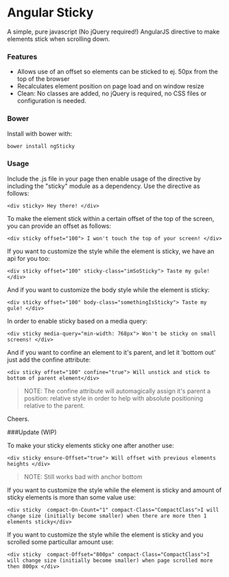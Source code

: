 Angular Sticky
==============

A simple, pure javascript (No jQuery required!) AngularJS directive to make elements stick when scrolling down.

### Features

  * Allows use of an offset so elements can be sticked to ej. 50px from the top of the browser
  * Recalculates element position on page load and on window resize
  * Clean: No classes are added, no jQuery is required, no CSS files or configuration is needed.


### Bower

Install with bower with:

```bash
bower install ngSticky
```


### Usage

Include the .js file in your page then enable usage of the directive by including the "sticky" module
as a dependency. Use the directive as follows:

    <div sticky> Hey there! </div>

To make the element stick within a certain offset of the top of the screen, you can provide an offset as follows:

    <div sticky offset="100"> I won't touch the top of your screen! </div>

If you want to customize the style while the element is sticky, we have an api for you too:

    <div sticky offset="100" sticky-class="imSoSticky"> Taste my gule! </div>

And if you want to customize the body style while the element is sticky:

    <div sticky offset="100" body-class="somethingIsSticky"> Taste my gule! </div>

In order to enable sticky based on a media query:

    <div sticky media-query="min-width: 768px"> Won't be sticky on small screens! </div>

And if you want to confine an element to it's parent, and let it 'bottom out' just add the confine attribute:

    <div sticky offset="100" confine="true"> Will unstick and stick to bottom of parent element</div>

> NOTE: The confine attribute will automagically assign it's parent a position: relative style in order to help with absolute positioning relative to the parent.
 
Cheers.


###Update (WIP)

To make your sticky elements sticky one after another use:

    <div sticky ensure-Offset="true"> Will offset with previous elements heights </div>

> NOTE: Still works bad with anchor bottom


If you want to customize the style while the element is sticky and amount of sticky elements is more than some value use:

    <div sticky  compact-On-Count="1" compact-Class="CompactClass">I will change size (initially become smaller) when there are more then 1 elements sticky</div>


If you want to customize the style while the element is sticky and you scrolled some particullar amount use:

    <div sticky  compact-Offset="800px" compact-Class="CompactClass">I will change size (initially become smaller) when page scrolled more then 800px </div>
